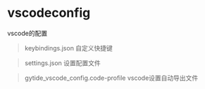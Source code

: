 # vscodeconfig
vscode的配置

> keybindings.json 自定义快捷键

> settings.json 设置配置文件

> gytide_vscode_config.code-profile vscode设置自动导出文件 
